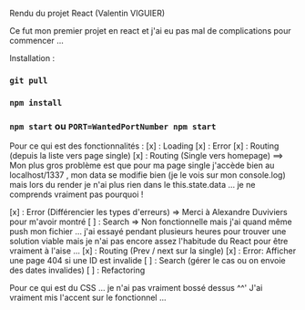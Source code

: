 Rendu du projet React (Valentin VIGUIER)

Ce fut mon premier projet en react et j'ai eu pas mal de complications pour commencer ...

Installation :

### `git pull`

### `npm install`

### `npm start` ou `PORT=WantedPortNumber npm start`

Pour ce qui est des fonctionnalités :
[x] : Loading
[x] : Error
[x] : Routing (depuis la liste vers page single)
[x] : Routing  (Single vers homepage)
==> Mon plus gros problème est que pour ma page single j'accède bien au localhost/1337 , mon data se modifie bien (je le vois sur mon console.log) mais lors du render je n'ai plus rien dans le this.state.data ... je ne comprends vraiment pas pourquoi !

[x] : Error (Différencier les types d'erreurs) => Merci à Alexandre Duviviers pour m'avoir montré
[ ] : Search => Non fonctionnelle mais j'ai quand même push mon fichier ... j'ai essayé pendant plusieurs heures pour trouver une solution viable mais je n'ai pas encore assez l'habitude du React pour être vraiment à l'aise ...
[x] : Routing (Prev / next sur la single)
[x] : Error: Afficher une page 404 si une ID est invalide
[ ] : Search (gérer le cas ou on envoie des dates invalides)
[ ] : Refactoring

Pour ce qui est du CSS ... je n'ai pas vraiment bossé dessus ^^'
J'ai vraiment mis l'accent sur le fonctionnel ...
